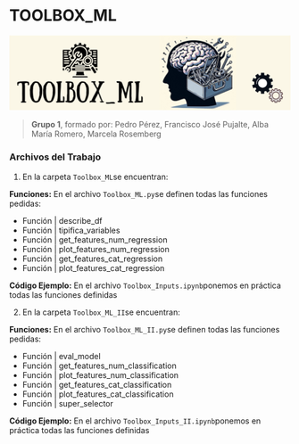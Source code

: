 
# TOOLBOX_ML

![Texto alternativo](img/Toolbox_ML_Banner.png)

> **Grupo 1**, formado por: Pedro Pérez, Francisco José Pujalte, Alba María Romero, Marcela Rosemberg

### Archivos del Trabajo

1. En la carpeta `Toolbox_ML`se encuentran:

**Funciones:** En el archivo `Toolbox_ML.py`se definen todas las funciones pedidas:

- Función | describe_df
- Función | tipifica_variables
- Función | get_features_num_regression
- Función | plot_features_num_regression
- Función | get_features_cat_regression
- Función | plot_features_cat_regression  

**Código Ejemplo:** En el archivo `Toolbox_Inputs.ipynb`ponemos en práctica todas las funciones definidas

2. En la carpeta `Toolbox_ML_II`se encuentran:

**Funciones:** En el archivo `Toolbox_ML_II.py`se definen todas las funciones pedidas:

- Función | eval_model
- Función | get_features_num_classification
- Función | plot_features_num_classification
- Función | get_features_cat_classification
- Función | plot_features_cat_classification
- Función | super_selector  

**Código Ejemplo:** En el archivo `Toolbox_Inputs_II.ipynb`ponemos en práctica todas las funciones definidas
